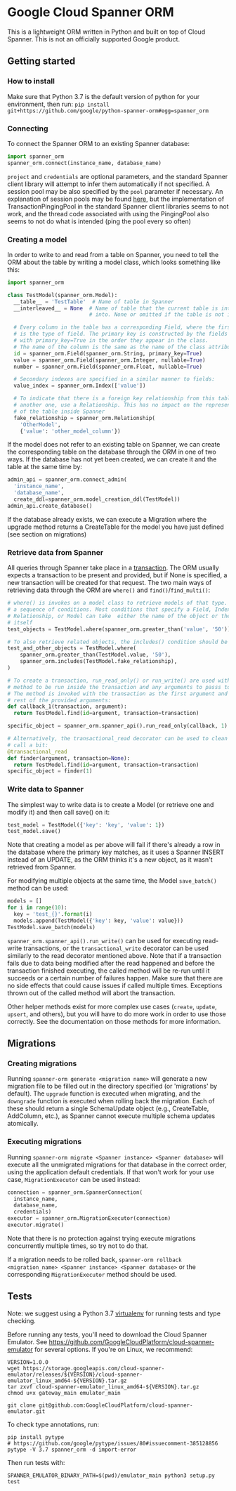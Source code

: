 # Google Cloud Spanner ORM

This is a lightweight ORM written in Python and built on top of Cloud Spanner.
This is not an officially supported Google product.

## Getting started

### How to install

Make sure that Python 3.7 is the default version of python for your environment,
then run:
```pip install git+https://github.com/google/python-spanner-orm#egg=spanner_orm```

### Connecting
To connect the Spanner ORM to an existing Spanner database:
``` python
import spanner_orm
spanner_orm.connect(instance_name, database_name)
```

`project` and `credentials` are optional parameters, and the standard Spanner
client library will attempt to infer them automatically if not specified.
A session pool may be also specified by the `pool` parameter if necessary. An
explanation of session pools may be found
[here](https://googleapis.github.io/google-cloud-python/latest/spanner/advanced-session-pool-topics.html),
but the implementation of TransactionPingingPool in the standard Spanner client
libraries seems to not work, and the thread code associated with using the PingingPool
also seems to not do what is intended (ping the pool every so often)

### Creating a model
In order to write to and read from a table on Spanner, you need to tell the ORM
about the table by writing a model class, which looks something like this:
``` python
import spanner_orm

class TestModel(spanner_orm.Model):
  __table__ = 'TestTable'  # Name of table in Spanner
  __interleaved__ = None  # Name of table that the current table is interleaved
                          # into. None or omitted if the table is not interleaved

  # Every column in the table has a corresponding Field, where the first parameter
  # is the type of field. The primary key is constructed by the fields labeled
  # with primary_key=True in the order they appear in the class.
  # The name of the column is the same as the name of the class attribute
  id = spanner_orm.Field(spanner_orm.String, primary_key=True)
  value = spanner_orm.Field(spanner_orm.Integer, nullable=True)
  number = spanner_orm.Field(spanner_orm.Float, nullable=True)

  # Secondary indexes are specified in a similar manner to fields:
  value_index = spanner_orm.Index(['value'])

  # To indicate that there is a foreign key relationship from this table to
  # another one, use a Relationship. This has no impact on the representation
  # of the table inside Spanner
  fake_relationship = spanner_orm.Relationship(
    'OtherModel',
    {'value': 'other_model_column'})
```

If the model does not refer to an existing table on Spanner, we can create
the corresponding table on the database through the ORM in one of two ways. If
the database has not yet been created, we can create it and the table at the
same time by:

``` python
admin_api = spanner_orm.connect_admin(
  'instance_name',
  'database_name',
  create_ddl=spanner_orm.model_creation_ddl(TestModel))
admin_api.create_database()
```

If the database already exists, we can execute a Migration where the upgrade
method returns a CreateTable for the model you have just defined (see section
on migrations)


### Retrieve data from Spanner
All queries through Spanner take place in a
[transaction](https://cloud.google.com/spanner/docs/transactions). The ORM
usually expects a transaction to be present and provided, but if None is
specified, a new transaction will be created for that request.
The two main ways of retrieving data through the ORM are ```where()``` and
```find()```/```find_multi()```:

``` python
# where() is invokes on a model class to retrieve models of that type. it takes
# a sequence of conditions. Most conditions that specify a Field, Index,
# Relationship, or Model can take  either the name of the object or the object
# itself
test_objects = TestModel.where(spanner_orm.greater_than('value', '50'))

# To also retrieve related objects, the includes() condition should be used:
test_and_other_objects = TestModel.where(
    spanner_orm.greater_than(TestModel.value, '50'),
    spanner_orm.includes(TestModel.fake_relationship),
)

# To create a transaction, run_read_only() or run_write() are used with the
# method to be run inside the transaction and any arguments to passs to the method.
# The method is invoked with the transaction as the first argument and then the
# rest of the provided arguments:
def callback_1(transaction, argument):
  return TestModel.find(id=argument, transaction=transaction)

specific_object = spanner_orm.spanner_api().run_read_only(callback, 1)

# Alternatively, the transactional_read decorator can be used to clean up the
# call a bit:
@transactional_read
def finder(argument, transaction=None):
  return TestModel.find(id=argument, transaction=transaction)
specific_object = finder(1)
```

### Write data to Spanner
The simplest way to write data is to create a Model (or retrieve one and modify
it) and then call save() on it:
``` python
test_model = TestModel({'key': 'key', 'value': 1})
test_model.save()
```
Note that creating a model as per above will fail if there's already a row in
the database where the primary key matches, as it uses a Spanner INSERT instead
of an UPDATE, as the ORM thinks it's a new object, as it wasn't retrieved from
Spanner.

For modifying multiple objects at the same time, the Model ```save_batch()``` method
can be used:
``` python
models = []
for i in range(10):
  key = 'test_{}'.format(i)
  models.append(TestModel({'key': key, 'value': value}))
TestModel.save_batch(models)
```

```spanner_orm.spanner_api().run_write()``` can be used for executing read-write
transactions, or the ```transactional_write``` decorator can be used similarly
to the read decorator mentioned above. Note that if a transaction fails due to
data being modified after the read happened and before the transaction finished
executing, the called method will be re-run until it succeeds or a certain
number of failures happen.  Make sure that there are no side effects that could
cause issues if called multiple times. Exceptions thrown out of the called
method will abort the transaction.

Other helper methods exist for more complex use cases (```create```, ```update```,
```upsert```, and others), but you will have to do more work in order to use those
correctly. See the documentation on those methods for more information.

## Migrations
### Creating migrations
Running ```spanner-orm generate <migration name>``` will generate a new
migration file to be filled out in the directory specified (or 'migrations' by
default). The ```upgrade``` function is executed when migrating, and the
```downgrade``` function is executed when rolling back the migration. Each of
these should return a single SchemaUpdate object (e.g., CreateTable, AddColumn,
etc.), as Spanner cannot execute multiple schema updates atomically.

### Executing migrations
Running ```spanner-orm migrate <Spanner instance> <Spanner database>``` will
execute all the unmigrated migrations for that database in the correct order,
using the application default credentials. If that won't work for your use case,
```MigrationExecutor``` can be used instead:

``` python
connection = spanner_orm.SpannerConnection(
  instance_name,
  database_name,
  credentials)
executor = spanner_orm.MigrationExecutor(connection)
executor.migrate()
```

Note that there is no protection against trying execute migrations concurrently
multiple times, so try not to do that.

If a migration needs to be rolled back,
```spanner-orm rollback <migration_name> <Spanner instance> <Spanner database>```
or the corresponding ```MigrationExecutor``` method should be used.

## Tests

Note: we suggest using a Python 3.7 
[virtualenv](https://docs.python.org/3/library/venv.html)
for running tests and type checking.


Before running any tests, you'll need to download the Cloud Spanner Emulator.
See https://github.com/GoogleCloudPlatform/cloud-spanner-emulator for several
options. If you're on Linux, we recommend:

```
VERSION=1.0.0
wget https://storage.googleapis.com/cloud-spanner-emulator/releases/${VERSION}/cloud-spanner-emulator_linux_amd64-${VERSION}.tar.gz
tar zxvf cloud-spanner-emulator_linux_amd64-${VERSION}.tar.gz
chmod u+x gateway_main emulator_main
```

```
git clone git@github.com:GoogleCloudPlatform/cloud-spanner-emulator.git
```

To check type annotations, run:

```
pip install pytype
# https://github.com/google/pytype/issues/80#issuecomment-385128856
pytype -V 3.7 spanner_orm -d import-error
```

Then run tests with:

```
SPANNER_EMULATOR_BINARY_PATH=$(pwd)/emulator_main python3 setup.py test
```
